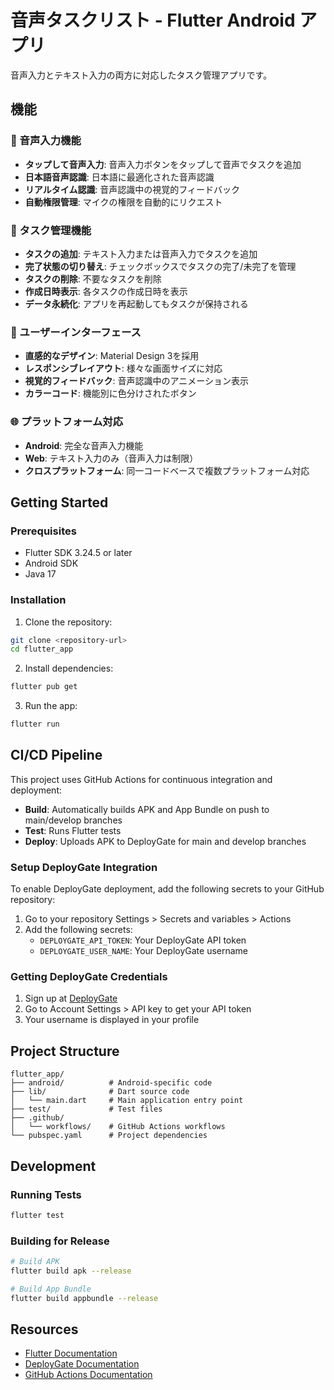 # 音声タスクリスト - Flutter Android アプリ

音声入力とテキスト入力の両方に対応したタスク管理アプリです。

## 機能

### 🎤 音声入力機能
- **タップして音声入力**: 音声入力ボタンをタップして音声でタスクを追加
- **日本語音声認識**: 日本語に最適化された音声認識
- **リアルタイム認識**: 音声認識中の視覚的フィードバック
- **自動権限管理**: マイクの権限を自動的にリクエスト

### 📝 タスク管理機能
- **タスクの追加**: テキスト入力または音声入力でタスクを追加
- **完了状態の切り替え**: チェックボックスでタスクの完了/未完了を管理
- **タスクの削除**: 不要なタスクを削除
- **作成日時表示**: 各タスクの作成日時を表示
- **データ永続化**: アプリを再起動してもタスクが保持される

### 🎨 ユーザーインターフェース
- **直感的なデザイン**: Material Design 3を採用
- **レスポンシブレイアウト**: 様々な画面サイズに対応
- **視覚的フィードバック**: 音声認識中のアニメーション表示
- **カラーコード**: 機能別に色分けされたボタン

### 🌐 プラットフォーム対応
- **Android**: 完全な音声入力機能
- **Web**: テキスト入力のみ（音声入力は制限）
- **クロスプラットフォーム**: 同一コードベースで複数プラットフォーム対応

## Getting Started

### Prerequisites

- Flutter SDK 3.24.5 or later
- Android SDK
- Java 17

### Installation

1. Clone the repository:
```bash
git clone <repository-url>
cd flutter_app
```

2. Install dependencies:
```bash
flutter pub get
```

3. Run the app:
```bash
flutter run
```

## CI/CD Pipeline

This project uses GitHub Actions for continuous integration and deployment:

- **Build**: Automatically builds APK and App Bundle on push to main/develop branches
- **Test**: Runs Flutter tests
- **Deploy**: Uploads APK to DeployGate for main and develop branches

### Setup DeployGate Integration

To enable DeployGate deployment, add the following secrets to your GitHub repository:

1. Go to your repository Settings > Secrets and variables > Actions
2. Add the following secrets:
   - `DEPLOYGATE_API_TOKEN`: Your DeployGate API token
   - `DEPLOYGATE_USER_NAME`: Your DeployGate username

### Getting DeployGate Credentials

1. Sign up at [DeployGate](https://deploygate.com/)
2. Go to Account Settings > API key to get your API token
3. Your username is displayed in your profile

## Project Structure

```
flutter_app/
├── android/          # Android-specific code
├── lib/              # Dart source code
│   └── main.dart     # Main application entry point
├── test/             # Test files
├── .github/
│   └── workflows/    # GitHub Actions workflows
└── pubspec.yaml      # Project dependencies
```

## Development

### Running Tests

```bash
flutter test
```

### Building for Release

```bash
# Build APK
flutter build apk --release

# Build App Bundle
flutter build appbundle --release
```

## Resources

- [Flutter Documentation](https://docs.flutter.dev/)
- [DeployGate Documentation](https://docs.deploygate.com/)
- [GitHub Actions Documentation](https://docs.github.com/en/actions)

